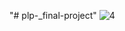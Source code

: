 "# plp-_final-project" 
![4](https://github.com/Stahlnevis/plp-_final-project/assets/150426153/ef01dc96-0e5b-4acc-be0e-7b6edc421023)

